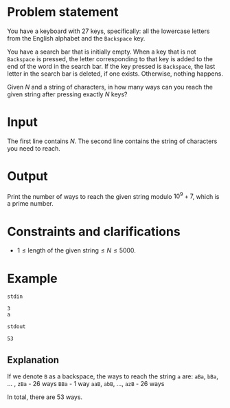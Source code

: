 
# Problem statement

You have a keyboard with $27$ keys, specifically: all the lowercase letters from the English alphabet and the `Backspace` key.

You have a search bar that is initially empty. When a key that is not `Backspace` is pressed, the letter corresponding to that key is added to the end of the word in the search bar.
If the key pressed is `Backspace`, the last letter in the search bar is deleted, if one exists. Otherwise, nothing happens.

Given $N$ and a string of characters, in how many ways can you reach the given string after pressing exactly $N$ keys?

# Input

The first line contains $N$. The second line contains the string of characters you need to reach.

# Output

Print the number of ways to reach the given string modulo $10^9+7$, which is a prime number.

# Constraints and clarifications

- $1 \le \text{length of the given string} \le N \le 5000$.

# Example

`stdin`
```
3
a
```

`stdout`
```
53
```

## Explanation

If we denote `B` as a backspace, the ways to reach the string `a` are:
`aBa`, `bBa`, ... , `zBa` - $26$ ways
`BBa` - $1$ way
`aaB`, `abB`, ..., `azB` - $26$ ways

In total, there are $53$ ways.
